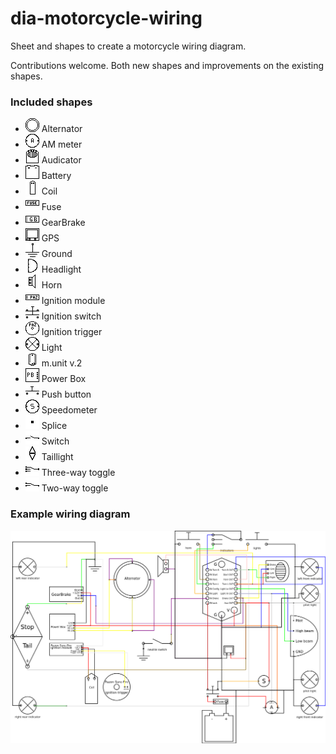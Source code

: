 # dia-motorcycle-wiring
Sheet and shapes to create a motorcycle wiring diagram.

Contributions welcome. Both new shapes and improvements on the existing shapes.

### Included shapes
- ![Alternator](/shapes/alternator.png) Alternator
- ![AM meter](/shapes/am_meter.png) AM meter
- ![Audicator](/shapes/audicator.png) Audicator
- ![Battery](/shapes/battery.png) Battery
- ![Coil](/shapes/coil.png) Coil
- ![Fuse](/shapes/fuse.png) Fuse
- ![GearBrake](/shapes/gearbrake.png) GearBrake
- ![GPS](/shapes/gps.png) GPS
- ![Ground](/shapes/ground.png) Ground
- ![Headlight](/shapes/headlight.png) Headlight
- ![Horn](/shapes/horn.png) Horn
- ![Ignition module](/shapes/ignition_module.png) Ignition module
- ![Ignition switch](/shapes/ignition_switch.png) Ignition switch
- ![Ignition trigger](/shapes/ignition_trigger.png) Ignition trigger
- ![Light](/shapes/light.png) Light
- ![m.unit v.2](/shapes/m.unit_v.2.png) m.unit v.2
- ![Power Box](/shapes/power_box.png) Power Box
- ![Push button](/shapes/push_button.png) Push button
- ![Speedometer](/shapes/speedometer.png) Speedometer
- ![Splice](/shapes/splice.png) Splice
- ![Switch](/shapes/switch.png) Switch
- ![Taillight](/shapes/taillight.png) Taillight
- ![Three-way toggle](/shapes/threeway_toggle.png) Three-way toggle
- ![Two-way toggle](/shapes/twoway_toggle.png) Two-way toggle

### Example wiring diagram
![Example wiring diagram](/example_wiring_diagram.png)
